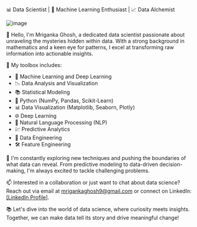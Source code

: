 📊 Data Scientist | 🧬 Machine Learning Enthusiast | 📈 Data Alchemist

![image](https://github.com/mrigankaghosh9/mrigankaghosh9/assets/60334844/1e497013-9fc1-484d-93e5-5967b026030d)


👋 Hello, I'm Mriganka Ghosh, a dedicated data scientist passionate about unraveling the mysteries hidden within data. With a strong background in mathematics and a keen eye for patterns, I excel at transforming raw information into actionable insights.

🔬 My toolbox includes:
- 🤖 Machine Learning and Deep Learning
- 📉 Data Analysis and Visualization
- 📚 Statistical Modeling
- 🐍 Python (NumPy, Pandas, Scikit-Learn)
- 📊 Data Visualization (Matplotlib, Seaborn, Plotly)
- 🌐 Deep Learning
- 🧠 Natural Language Processing (NLP)
- 💹 Predictive Analytics
- 📡 Data Engineering
- 🛠 Feature Engineering

🌱 I'm constantly exploring new techniques and pushing the boundaries of what data can reveal. From predictive modeling to data-driven decision-making, I'm always excited to tackle challenging problems.



📫 Interested in a collaboration or just want to chat about data science? Reach out via email at mrigankaghosh9@gmail.com or connect on LinkedIn: [[LinkedIn Profile]](https://www.linkedin.com/in/mriganka-ghosh-84253692/).

📚 Let's dive into the world of data science, where curiosity meets insights. Together, we can make data tell its story and drive meaningful change!
